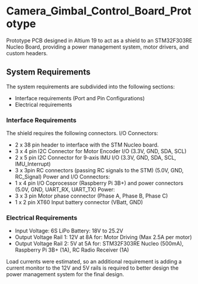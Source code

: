# Camera_Gimbal_Control_Board_Prototype
Prototype PCB designed in Altium 19 to act as a shield to an STM32F303RE Nucleo Board, providing a power management system, motor drivers, and custom headers.

## System Requirements
The system requirements are subdivided into the following sections:
  - Interface requirements (Port and Pin Configurations)
  - Electrical requirements
  
### Interface Requirements
The shield requires the following connectors.
I/O Connectors:
  - 2 x 38 pin header to interface with the STM Nucleo board. 
  - 3 x 4 pin I2C Connector for Motor Encoder I/O                     (3.3V, GND, SDA, SCL)
  - 2 x 5 pin I2C Connector for 9-axis IMU I/O                        (3.3V, GND, SDA, SCL, IMU_Interrupt)
  - 3 x 3pin RC connectors (passing RC signals to the STM)            (5.0V, GND, RC_Signal)
Power and I/O Connectors:
  - 1 x 4 pin I/O Coprocessor (Raspberry Pi 3B+) and power connectors (5.0V, GND, UART_RX, UART_TX) 
Power:
  - 3 x 3 pin Motor phase connector                                    (Phase A, Phase B, Phase C)
  - 1 x 2 pin XT60 Input battery connector                             (VBatt, GND)
  
### Electrical Requirements
  - Input Voltage: 6S LiPo Battery: 18V to 25.2V
  - Output Voltage Rail 1: 12V at 8A for: Motor Driving (Max 2.5A per motor)
  - Output Voltage Rail 2: 5V  at 5A for: STM32F303RE Nucleo (500mA), Raspberry Pi 3B+ (1A), RC Radio Receiver (1A)
  
Load currents were estimated, so an additional requirement is adding a current monitor to the 12V and 5V rails is required to better design the power management system for the final design.
